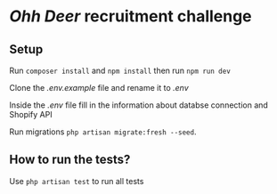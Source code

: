 # _Ohh Deer_ recruitment challenge

## Setup

Run `composer install` and `npm install` then run `npm run dev`

Clone the _.env.example_ file and rename it to _.env_

Inside the _.env_ file fill in the information about databse connection and Shopify API

Run migrations `php artisan migrate:fresh --seed`.

## How to run the tests?
Use `php artisan test` to run all tests

